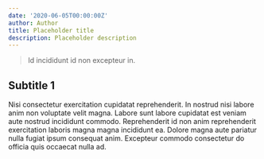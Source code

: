 ```yaml
---	
date: '2020-06-05T00:00:00Z'	
author: Author	
title: Placeholder title	
description: Placeholder description	
---	
```

> Id incididunt id non excepteur in.	
## Subtitle 1	

Nisi consectetur exercitation cupidatat reprehenderit. In nostrud nisi labore anim non voluptate velit magna. Labore sunt labore cupidatat est veniam aute nostrud incididunt commodo. Reprehenderit id non anim reprehenderit exercitation laboris magna magna incididunt ea. Dolore magna aute pariatur nulla fugiat ipsum consequat anim. Excepteur commodo consectetur do officia quis occaecat nulla ad.